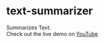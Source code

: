 # text-summarizer
Summarizes Text. <br> 
Check out the live demo on <a href='https://www.youtube.com/watch?v=1PXGcUA3m18' target='_blank'>YouTube</a>
